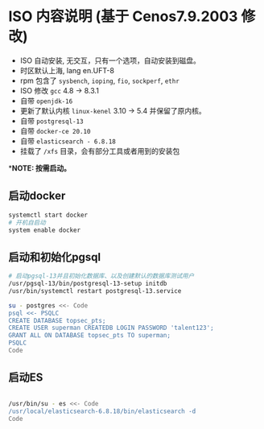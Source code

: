 # ISO 内容说明 (基于 Cenos7.9.2003 修改)

- ISO 自动安装, 无交互，只有一个选项，自动安装到磁盘。
- 时区默认上海, lang en.UFT-8
- rpm 包含了 `sysbench`, `ioping`, `fio`, `sockperf`, `ethr`
- ISO 修改 `gcc`  4.8  -> 8.3.1 
- 自带 `openjdk-16`
- 更新了默认内核 `linux-kenel` 3.10 -> 5.4 并保留了原内核。
- 自带 `postgresql-13`
- 自带 `docker-ce 20.10` 
- 自带 `elasticsearch - 6.8.18`
- 挂载了 `/xfs` 目录，会有部分工具或者用到的安装包

***NOTE: 按需启动。**

## 启动docker
```bash
systemctl start docker 
# 开机自启动 
system enable docker 
```

## 启动和初始化pgsql
```bash
# 启动pgsql-13并且初始化数据库、以及创建默认的数据库测试用户
/usr/pgsql-13/bin/postgresql-13-setup initdb
/usr/bin/systemctl restart postgresql-13.service

su - postgres <<- Code
psql <<- PSQLC
CREATE DATABASE topsec_pts;
CREATE USER superman CREATEDB LOGIN PASSWORD 'talent123';
GRANT ALL ON DATABASE topsec_pts TO superman;
PSQLC
Code

```

## 启动ES
```bash

/usr/bin/su - es <<- Code
/usr/local/elasticsearch-6.8.18/bin/elasticsearch -d
Code
```


